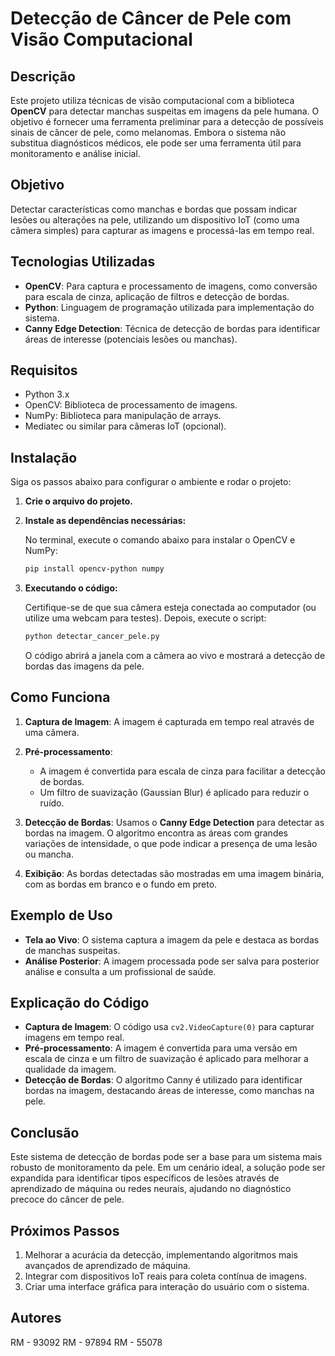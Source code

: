 # **Detecção de Câncer de Pele com Visão Computacional**

## **Descrição**
Este projeto utiliza técnicas de visão computacional com a biblioteca **OpenCV** para detectar manchas suspeitas em imagens da pele humana. O objetivo é fornecer uma ferramenta preliminar para a detecção de possíveis sinais de câncer de pele, como melanomas. Embora o sistema não substitua diagnósticos médicos, ele pode ser uma ferramenta útil para monitoramento e análise inicial.

## **Objetivo**
Detectar características como manchas e bordas que possam indicar lesões ou alterações na pele, utilizando um dispositivo IoT (como uma câmera simples) para capturar as imagens e processá-las em tempo real.

## **Tecnologias Utilizadas**
- **OpenCV**: Para captura e processamento de imagens, como conversão para escala de cinza, aplicação de filtros e detecção de bordas.
- **Python**: Linguagem de programação utilizada para implementação do sistema.
- **Canny Edge Detection**: Técnica de detecção de bordas para identificar áreas de interesse (potenciais lesões ou manchas).

## **Requisitos**
- Python 3.x
- OpenCV: Biblioteca de processamento de imagens.
- NumPy: Biblioteca para manipulação de arrays.
- Mediatec ou similar para câmeras IoT (opcional).

## **Instalação**
Siga os passos abaixo para configurar o ambiente e rodar o projeto:

1. **Crie o arquivo do projeto.**

2. **Instale as dependências necessárias:**
   
   No terminal, execute o comando abaixo para instalar o OpenCV e NumPy:

   ```bash
   pip install opencv-python numpy
   ```

3. **Executando o código:**

   Certifique-se de que sua câmera esteja conectada ao computador (ou utilize uma webcam para testes). Depois, execute o script:

   ```bash
   python detectar_cancer_pele.py
   ```

   O código abrirá a janela com a câmera ao vivo e mostrará a detecção de bordas das imagens da pele.

## **Como Funciona**
1. **Captura de Imagem**: A imagem é capturada em tempo real através de uma câmera.
   
2. **Pré-processamento**:
   - A imagem é convertida para escala de cinza para facilitar a detecção de bordas.
   - Um filtro de suavização (Gaussian Blur) é aplicado para reduzir o ruído.

3. **Detecção de Bordas**: Usamos o **Canny Edge Detection** para detectar as bordas na imagem. O algoritmo encontra as áreas com grandes variações de intensidade, o que pode indicar a presença de uma lesão ou mancha.

4. **Exibição**: As bordas detectadas são mostradas em uma imagem binária, com as bordas em branco e o fundo em preto.

## **Exemplo de Uso**
- **Tela ao Vivo**: O sistema captura a imagem da pele e destaca as bordas de manchas suspeitas.
- **Análise Posterior**: A imagem processada pode ser salva para posterior análise e consulta a um profissional de saúde.

## **Explicação do Código**
- **Captura de Imagem**: O código usa `cv2.VideoCapture(0)` para capturar imagens em tempo real.
- **Pré-processamento**: A imagem é convertida para uma versão em escala de cinza e um filtro de suavização é aplicado para melhorar a qualidade da imagem.
- **Detecção de Bordas**: O algoritmo Canny é utilizado para identificar bordas na imagem, destacando áreas de interesse, como manchas na pele.

## **Conclusão**
Este sistema de detecção de bordas pode ser a base para um sistema mais robusto de monitoramento da pele. Em um cenário ideal, a solução pode ser expandida para identificar tipos específicos de lesões através de aprendizado de máquina ou redes neurais, ajudando no diagnóstico precoce do câncer de pele.

## **Próximos Passos**
1. Melhorar a acurácia da detecção, implementando algoritmos mais avançados de aprendizado de máquina.
2. Integrar com dispositivos IoT reais para coleta contínua de imagens.
3. Criar uma interface gráfica para interação do usuário com o sistema.

## **Autores**
RM - 93092 
RM - 97894
RM - 55078